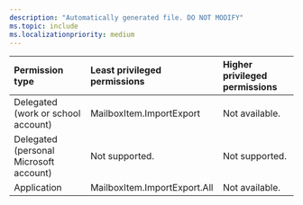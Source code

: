 ```yaml
---
description: "Automatically generated file. DO NOT MODIFY"
ms.topic: include
ms.localizationpriority: medium
---
```


|Permission type|Least privileged permissions|Higher privileged permissions|
|:---|:---|:---|
|Delegated (work or school account)|MailboxItem.ImportExport|Not available.|
|Delegated (personal Microsoft account)|Not supported.|Not supported.|
|Application|MailboxItem.ImportExport.All|Not available.|

